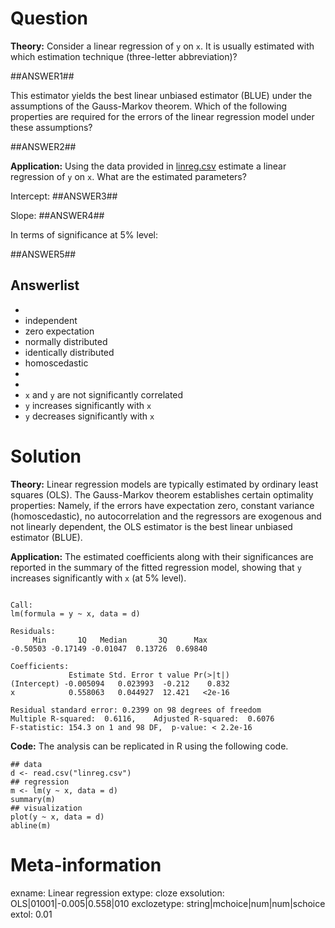 

Question
========

**Theory:** Consider a linear regression of `y` on `x`. It is usually estimated with
which estimation technique (three-letter abbreviation)?

##ANSWER1##

This estimator yields the best linear unbiased estimator (BLUE) under the assumptions
of the Gauss-Markov theorem. Which of the following properties are required for the
errors of the linear regression model under these assumptions?

##ANSWER2##

**Application:** Using the data provided in [linreg.csv](linreg.csv) estimate a
linear regression of `y` on `x`. What are the estimated parameters?

Intercept: ##ANSWER3##

Slope: ##ANSWER4##

In terms of significance at 5% level:

##ANSWER5##

Answerlist
----------
* 
* independent
* zero expectation
* normally distributed
* identically distributed
* homoscedastic
* 
* 
* `x` and `y` are not significantly correlated
* `y` increases significantly with `x`
* `y` decreases significantly with `x`

Solution
========

**Theory:** Linear regression models are typically estimated by ordinary least squares (OLS).
The Gauss-Markov theorem establishes certain optimality properties: Namely, if the errors
have expectation zero, constant variance (homoscedastic), no autocorrelation and the
regressors are exogenous and not linearly dependent, the OLS estimator is the best linear
unbiased estimator (BLUE).

**Application:** The estimated coefficients along with their significances are reported in the
summary of the fitted regression model, showing that `y` increases significantly with `x` (at 5% level).


```

Call:
lm(formula = y ~ x, data = d)

Residuals:
     Min       1Q   Median       3Q      Max 
-0.50503 -0.17149 -0.01047  0.13726  0.69840 

Coefficients:
             Estimate Std. Error t value Pr(>|t|)
(Intercept) -0.005094   0.023993  -0.212    0.832
x            0.558063   0.044927  12.421   <2e-16

Residual standard error: 0.2399 on 98 degrees of freedom
Multiple R-squared:  0.6116,	Adjusted R-squared:  0.6076 
F-statistic: 154.3 on 1 and 98 DF,  p-value: < 2.2e-16
```

**Code:** The analysis can be replicated in R using the following code.

```
## data
d <- read.csv("linreg.csv")
## regression
m <- lm(y ~ x, data = d)
summary(m)
## visualization
plot(y ~ x, data = d)
abline(m)
```

Meta-information
================
exname: Linear regression
extype: cloze
exsolution: OLS|01001|-0.005|0.558|010
exclozetype: string|mchoice|num|num|schoice
extol: 0.01
